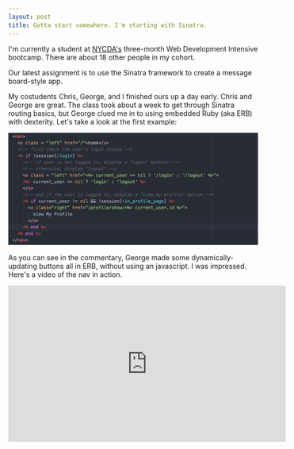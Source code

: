 ```yaml
---
layout: post
title: Gotta start somewhere. I'm starting with Sinatra.
---
```


I'm currently a student at [NYCDA's](http://nycda.com) three-month Web Development Intensive bootcamp. There are about 18 other people in my cohort.

Our latest assignment is to use the Sinatra framework to create a message board-style app.

My costudents Chris, George, and I finished ours up a day early. Chris and George are great. The class took about a week to get through Sinatra routing basics, but George clued me in to using embedded Ruby (aka ERB) with dexterity.
Let's take a look at the first example:

![msg maker nav code](/_posts/2017-11-21.msg-maker-nav.png "Msg Maker Nav code")

As you can see in the commentary, George made some dynamically-updating buttons all in ERB, without using an javascript. I was impressed. Here's a video of the nav in action.

<iframe width="560" height="315" src="https://www.youtube.com/embed/3-6Oi7x-Lx4" frameborder="0" gesture="media" allowfullscreen></iframe>
